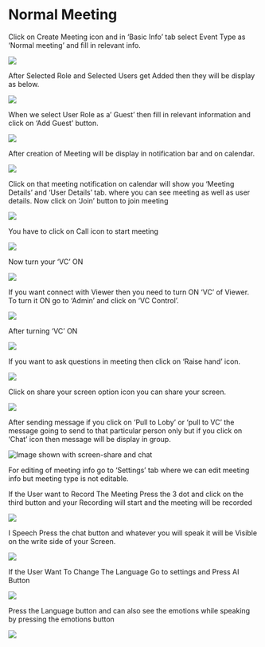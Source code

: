 # Normal Meeting

Click on Create Meeting icon and in ‘Basic Info’ tab select Event Type as ‘Normal meeting’ and fill in relevant info.

![](../../.gitbook/assets/11.png)

After Selected Role and Selected Users get Added then they will be display as below.

![](../../.gitbook/assets/12.png)

When we select User Role as a’ Guest’ then fill in relevant information and click on ‘Add Guest’ button.

![](../../.gitbook/assets/13.png)

After creation of Meeting will be display in notification bar and on calendar.

![](../../.gitbook/assets/14.png)

Click on that meeting notification on calendar will show you ‘Meeting Details’ and ‘User Details’ tab. where you can see meeting as well as user details. Now click on ‘Join’ button to join meeting

![](../../.gitbook/assets/image%20%28142%29.png)

You have to click on Call icon to start meeting

![](../../.gitbook/assets/image%20%28167%29.png)

Now turn your ‘VC’ ON

![](../../.gitbook/assets/image%20%28116%29.png)

If you want connect with Viewer then you need to turn ON ‘VC’ of Viewer. To turn it ON go to ‘Admin’ and click on ‘VC Control’.

![](../../.gitbook/assets/image%20%28225%29.png)

After turning ‘VC’ ON

![](../../.gitbook/assets/image%20%28119%29.png)

If you want to ask questions in meeting then click on ‘Raise hand’ icon.

![](../../.gitbook/assets/image%20%28249%29.png)

Click on share your screen option icon you can share your screen.

![](../../.gitbook/assets/popup_ss.png)

After sending message if you click on ‘Pull to Loby’ or ‘pull to VC’ the message going to send to that particular person only but if you click on ‘Chat’ icon then message will be display in group.

![Image shown with screen-share and chat](../../.gitbook/assets/image%20%28194%29.png)

For editing of meeting info go to ‘Settings’ tab where we can edit meeting info but meeting type is not editable.

If the User want to Record The Meeting Press the 3 dot and click on the third button and your Recording will start and the meeting will be recorded

![](../../.gitbook/assets/image%20%2891%29.png)

I Speech Press the chat button and whatever you will speak it will be Visible on the write side of your Screen.

![](../../.gitbook/assets/image%20%28288%29.png)

If the User Want To Change The Language Go to settings and Press AI Button

![](../../.gitbook/assets/image%20%28120%29.png)

Press the Language button and can also see the emotions while speaking by pressing the emotions button  
  


![](../../.gitbook/assets/image%20%2825%29.png)



